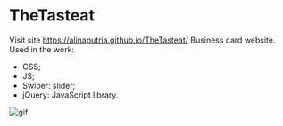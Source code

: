 # TheTasteat
Visit site https://alinaputria.github.io/TheTasteat/ 
Business card website. 
Used in the work:
- CSS;
- JS;
- Swiper: slider;
- jQuery: JavaScript library.

![gif](https://user-images.githubusercontent.com/94079934/191832237-8bbe5172-6254-4ce4-8ca8-017b27d5dab6.gif)
